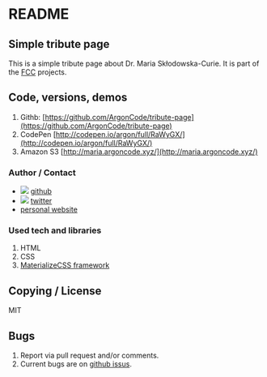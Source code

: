 # README
## Simple tribute page
This is a simple tribute page about Dr. Maria Skłodowska-Curie. It is part of the [FCC](https://www.freecodecamp.com/) projects.

## Code, versions, demos
1. Githb: [https://github.com/ArgonCode/tribute-page](https://github.com/ArgonCode/tribute-page)
2. CodePen [http://codepen.io/argon/full/RaWyGX/](http://codepen.io/argon/full/RaWyGX/)
3. Amazon S3 [http://maria.argoncode.xyz/](http://maria.argoncode.xyz/)

### Author / Contact
* ![](https://dl.dropboxusercontent.com/u/633848/Images/github_24_black.png) [github](http://www.github.com/argoncode)
* ![](https://dl.dropboxusercontent.com/u/633848/Images/twitter.png) [twitter](http://twitter.com/argoncode)
* [personal website](http://argoncode.com/contact)

### Used tech and libraries
1. HTML
2. CSS
3. [MaterializeCSS framework](http://www.materializecss.com)

## Copying / License
MIT

## Bugs
1. Report via pull request and/or comments.
2. Current bugs are on [github issus](https://github.com/ArgonCode/tribute-page/issues).
